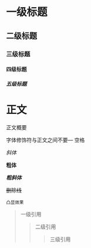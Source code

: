 # 一级标题
## 二级标题
### 三级标题
#### 四级标题
##### 五级标题

# 正文

正文概要<br>

字体修饰符与正文之间不要— 空格

*斜体*

**粗体**

***粗斜体***

~~删除线~~

`凸显效果`

> 一级引用
>> 二级引用
>>> 三级引用